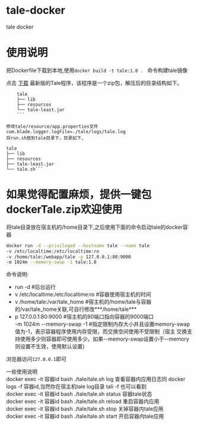 # tale-docker
tale docker

# 使用说明
把Dockerfile下载到本地,使用`docker build -t tale:1.0 . ` 命令构建tale镜像

<p>点击 <a href="http://static.biezhi.me/tale-least.zip?1231" rel="nofollow">下载</a> 最新版的Tale程序，该程序是一个zip包，解压后的目录结构如下。</p>

``` 
    tale
    ├── lib
    ├── resources
    └── tale-least.jar 
    ``` 
    
修改tale/resource/app.properties文件com.blade.logger.logFile=./tale/logs/tale.log
将run.sh放到tale目录下，目录如下,

``` 
    tale
    ├── lib
    ├── resources
    ├── tale-least.jar
    └── tale.sh``` 

# 如果觉得配置麻烦，提供一键包dockerTale.zip欢迎使用
将tale目录放在宿主机的/home目录下,之后使用下面的命令启动tale的docker容器

``` bash
docker run -d --privileged --hostname tale --name tale 
-v /etc/localtime:/etc/localtime:ro 
-v /home/tale:/webapp/tale -p 127.0.0.1:80:9000 
-m 1024m --memory-swap -1 tale:1.0 
```

命令说明:<br>
- run -d                               #后台运行<br>
- v /etc/localtime:/etc/localtime:ro  #容器使用宿主机的时间<br>
- v /home/tale:/var/tale_home         #宿主机的/home/tale与容器的/var/tale_home关联,可自行修改***/home/tale*** <br>
- p 127.0.0.1:80:9000                 #宿主机的80端口指向容器的9000端口 <br>
-m 1024m --memory-swap -1             #指定限制内存大小并且设置memory-swap值为-1，表示容器程序使用内存受限，而交换空间使用不受限制（宿主                                          交换支持使用多少则容器即可使用多少。如果--memory-swap设置小于--memory则设置不生效，使用默认设置）



浏览器访问`127.0.0.1`即可

一些使用说明<br>
docker exec -it 容器id bash  ./tale/tale.sh log   查看容器内应用日志同 docker logs -f 容器id,当然你在宿主机tale log目录 tali -f 也可以看到<br>
docker exec -it 容器id bash  ./tale/tale.sh status 容器tale状态<br>
docker exec -it 容器id  bash ./tale/tale.sh reload 重启容器内应用<br>
docker exec -it 容器id  bash ./tale/tale.sh stop   关掉容器内tale应用<br>
docker exec -it 容器id  bash ./tale/tale.sh start  开启容器内tale应用<br>
